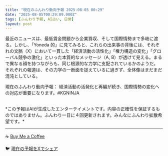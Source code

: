 ```yaml
---
title: "現在のふんわり動向予報 2025-08-05 00:29"
date: "2025-08-05T00:29:09.000Z"
tags: [ふんわり予報, AI占い, 日常]
layout: post
---
```


最近のニュースは、最低賃金問題から企業買収、そして国際情勢まで多岐に渡る。しかし、「Yoneda 的」に見てみると、これらの出来事の背後には、それぞれの文脈（X）において一貫した「経済活動の活性化」「権力構造の変化」「グローバル競争の激化」といった本質的なメッセージ（A, B）が透けて見える。まるで異なる顔を持つながらも、同じ根源的な力学に支配されているかのようだ。  それぞれの報道は、その力学の一断面を捉えているに過ぎず、全体像はまだまだ混沌としている。

現在のふんわり動向予報：
経済活動の活発化と再編が続き、国際情勢の変化への対応が重要になります。#KGNINJA

<br>
*この予報はAIが生成したエンターテイメントです。内容の正確性を保証するものではありません。ふんわり一日に４回更新されます。みんなにふんわり拡散希望です。*

---
☕️ [Buy Me a Coffee](https://www.buymeacoffee.com/kgninja)

🐦 [現在の予報をXでシェア](https://twitter.com/intent/tweet?text=%E7%8F%BE%E5%9C%A8%E3%81%AE%E3%81%B5%E3%82%93%E3%82%8F%E3%82%8A%E4%BA%88%E5%A0%B1%3A%20%E3%80%8C%E6%9C%80%E8%BF%91%E3%81%AE%E3%83%8B%E3%83%A5%E3%83%BC%E3%82%B9%E3%81%AF%E3%80%81%E6%9C%80%E4%BD%8E%E8%B3%83%E9%87%91%E5%95%8F%E9%A1%8C%E3%81%8B%E3%82%89%E4%BC%81%E6%A5%AD%E8%B2%B7%E5%8F%8E%E3%80%81%E3%81%9D%E3%81%97%E3%81%A6%E5%9B%BD%E9%9A%9B%E6%83%85%E5%8B%A2%E3%81%BE%E3%81%A7%E5%A4%9A%E5%B2%90%E3%81%AB%E6%B8%A1%E3%82%8B%E3%80%82%E3%80%8D%23KGNINJA%20%E7%B6%9A%E3%81%8D%E3%81%AF%E3%83%96%E3%83%AD%E3%82%B0%E3%81%A7%EF%BC%81%F0%9F%91%87&url=https%3A%2F%2Fkg-ninja.github.io%2FFunwariyoso%2F)
